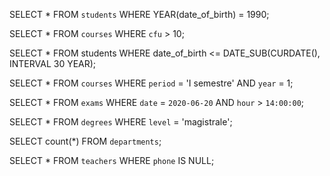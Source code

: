<!-- es. n. 1 -->

SELECT *
FROM `students`
WHERE YEAR(date_of_birth) = 1990;

<!-- es. n. 2 -->

SELECT *
FROM `courses`
WHERE `cfu` > 10;

<!-- es. n. 3 -->

SELECT * 
FROM students 
WHERE date_of_birth <= DATE_SUB(CURDATE(), INTERVAL 30 YEAR);

<!-- SOLUZIONE TROVATA SU INTERNET (chiedere come funzionano le funzioni) -->

<!-- es. n. 4 -->

SELECT *
FROM `courses`
WHERE `period` = 'I semestre' AND `year` = 1;

<!-- es. n. 5 -->

SELECT *
FROM `exams`
WHERE `date` = `2020-06-20` AND `hour` > `14:00:00`;

<!-- es. n. 6 -->

SELECT *
FROM `degrees`
WHERE `level` = 'magistrale';

<!-- es. n. 7 -->

SELECT count(*)
FROM `departments`;

<!-- es. n. 8 -->

SELECT *
FROM `teachers`
WHERE `phone` IS NULL;